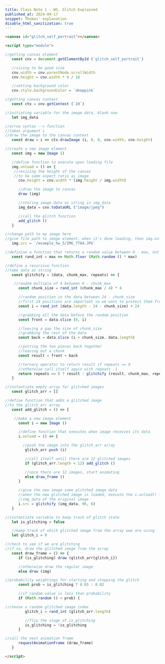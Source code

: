 ```yaml
---
title: Class Note 1 - W5. Glitch Explained
published_at: 2024-04-17
snippet: Thomas' explanation
disable_html_sanitization: true
---
```


<canvas id="glitch_self_portrait"></canvas>

<script type="module">

   const cnv = document.getElementById (`glitch_self_portrait`)
   cnv.width = cnv.parentNode.scrollWidth
   cnv.height = cnv.width * 9 / 16
   cnv.style.backgroundColor = `deeppink`

   const ctx = cnv.getContext (`2d`)

   let img_data

   const draw = i => ctx.drawImage (i, 0, 0, cnv.width, cnv.height)

   const img = new Image ()
   img.onload = () => {
      cnv.height = cnv.width * (img.height / img.width)
      draw (img)
      img_data = cnv.toDataURL ("image/jpeg")
      add_glitch ()
   }
   
   img.src = `/240405/pfp_glasses.jpg`

   const rand_int = max => Math.floor (Math.random () * max)

   const glitchify = (data, chunk_max, repeats) => {
      const chunk_size = rand_int (chunk_max / 4) * 4
      const i = rand_int (data.length - 24 - chunk_size) + 24
      const front = data.slice (0, i)
      const back = data.slice (i + chunk_size, data.length)
      const result = front + back
      return repeats == 0 ? result : glitchify (result, chunk_max, repeats - 1)
   }

   const glitch_arr = []

   const add_glitch = () => {
      const i = new Image ()
      i.onload = () => {
         glitch_arr.push (i)
         if (glitch_arr.length < 12) add_glitch ()
         else draw_frame ()
      }
      i.src = glitchify (img_data, 96, 6)
   }

   let is_glitching = false
   let glitch_i = 0

   const draw_frame = () => {
      if (is_glitching) draw (glitch_arr[glitch_i])
      else draw (img)

      const prob = is_glitching ? 0.05 : 0.02
      if (Math.random () < prob) {
         glitch_i = rand_int (glitch_arr.length)
         is_glitching = !is_glitching
      }

      requestAnimationFrame (draw_frame)
   }

</script>

```html
<canvas id="glitch_self_portrait"></canvas>

<script type="module">

//getting canvas element
   const cnv = document.getElementById (`glitch_self_portrait`)

   //sizing to be good size
   cnv.width = cnv.parentNode.scrollWidth
   cnv.height = cnv.width * 9 / 16

   //setting background color
   cnv.style.backgroundColor = `deeppink`

//getting canvas context
   const ctx = cnv.getContext (`2d`)

//initiating variable for the image data, blank now
   let img_data

//arrow syntax --> function
//takes argument i
//draw the image to the canvas context
   const draw = i => ctx.drawImage (i, 0, 0, cnv.width, cnv.height)

//create a new image element
   const img = new Image ()

   //define function to execute upon loading file
   img.onload = () => {
    //resizing the height of the canvas
    //to be same aspect ratio as image
      cnv.height = cnv.width * (img.height / img.width)

      //draw the image to canvas
      draw (img)

      //storing image data as string in img_data
      img_data = cnv.toDataURL ("image/jpeg")

      //call the glitch function
      add_glitch ()
   }

//change path to my image here
//give file path to image element, when it's done loading, then img.onload () runs
   img.src = `/example_hw_5/IMG_7764.JPG`

//definine a function that returns a random value between 0 - max, not including the max, no decimal
   const rand_int = max => Math.floor (Math.random () * max)

//define a recursive function
//take data as string
   const glitchify = (data, chunk_max, repeats) => {

    //random multiple of 4 between 0 - chunk_max
      const chunk_size = rand_int (chunk_max / 4) * 4

      //random position in the data between 24 - chunk_size
      //first 24 positions are important so we want to protect them from the glitch
      const i = rand_int (data.length - 24 - chunk_size) + 24

      //grabbing all the data before the random position
      const front = data.slice (0, i)

      //leaving a gap the size of chunk_size
      //grabbing the rest of the data
      const back = data.slice (i + chunk_size, data.length)

      //putting the two pieces back together
      //leaving out a chunk
      const result = front + back

      //ternary operator to return result if repeats == 0
      //otherwise call itself again with repeats -1
      return repeats == 0 ? result : glitchify (result, chunk_max, repeats - 1)
   }

//instantiate empty array for glitched images
   const glitch_arr = []

//define function that adds a glitched image
//to the glitch_arr array
   const add_glitch = () => {

    //make a new image element
      const i = new Image ()

      //define function that executes when image receives its data
      i.onload = () => {

        //push the image into the glitch_arr array
         glitch_arr.push (i)

         //call itself until there are 12 glitched images
         if (glitch_arr.length < 12) add_glitch ()

         //once there are 12 images, start animating
         else draw_frame ()
      }

      //give the new image some glitched image data
      //when the new glitched image is loaded, execute the i.onload() function above.
      //img_data of the original image
      i.src = glitchify (img_data, 96, 6)
   }

//instantiate variable to keep track of glitch state
   let is_glitching = false

   //keep track of which glitched image from the array wwe are using
   let glitch_i = 0

//check to see if we are glitching
//if so, draw the glitched image from the array
   const draw_frame = () => {
      if (is_glitching) draw (glitch_arr[glitch_i])

      //otherwise draw the regular image
      else draw (img)

//probability weightings for starting and stopping the glitch
      const prob = is_glitching ? 0.05 : 0.02

      //if random value is less than probability
      if (Math.random () < prob) {

//choose a random glitched image index
         glitch_i = rand_int (glitch_arr.length)

         //flip the stage of is_glitching
         is_glitching = !is_glitching
      }

//call the next animation frame
      requestAnimationFrame (draw_frame)
   }

</script>
```